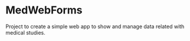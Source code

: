 # MedWebForms
Project to create a simple web app to show and manage data related with medical studies.
